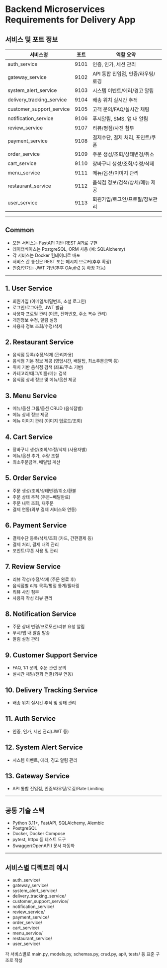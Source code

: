 # Backend Microservices Requirements for Delivery App

## 서비스 및 포트 정보

| 서비스명                  | 포트 | 역할 요약                         |
| ------------------------- | ---- | --------------------------------- |
| auth_service              | 9101 | 인증, 인가, 세션 관리             |
| gateway_service           | 9102 | API 통합 진입점, 인증/라우팅/로깅 |
| system_alert_service      | 9103 | 시스템 이벤트/에러/경고 알림      |
| delivery_tracking_service | 9104 | 배송 위치 실시간 추적             |
| customer_support_service  | 9105 | 고객 문의/FAQ/실시간 채팅         |
| notification_service      | 9106 | 푸시알림, SMS, 앱 내 알림         |
| review_service            | 9107 | 리뷰/평점/사진 첨부               |
| payment_service           | 9108 | 결제수단, 결제 처리, 포인트/쿠폰  |
| order_service             | 9109 | 주문 생성/조회/상태변경/취소      |
| cart_service              | 9110 | 장바구니 생성/조회/수정/삭제      |
| menu_service              | 9111 | 메뉴/옵션/이미지 관리             |
| restaurant_service        | 9112 | 음식점 정보/검색/상세/메뉴 제공   |
| user_service              | 9113 | 회원가입/로그인/프로필/정보관리   |

---

## Common

- 모든 서비스는 FastAPI 기반 REST API로 구현
- 데이터베이스는 PostgreSQL, ORM 사용 (예: SQLAlchemy)
- 각 서비스는 Docker 컨테이너로 배포
- 서비스 간 통신은 REST 또는 메시지 브로커(추후 확장)
- 인증/인가는 JWT 기반(추후 OAuth2 등 확장 가능)

---

## 1. User Service

- 회원가입 (이메일/비밀번호, 소셜 로그인)
- 로그인/로그아웃, JWT 발급
- 사용자 프로필 관리 (이름, 전화번호, 주소 복수 관리)
- 개인정보 수정, 알림 설정
- 사용자 정보 조회/수정/삭제

## 2. Restaurant Service

- 음식점 등록/수정/삭제 (관리자용)
- 음식점 기본 정보 제공 (영업시간, 배달팁, 최소주문금액 등)
- 위치 기반 음식점 검색 (좌표/주소 기반)
- 카테고리/태그/이름/메뉴 검색
- 음식점 상세 정보 및 메뉴/옵션 제공

## 3. Menu Service

- 메뉴/옵션 그룹/옵션 CRUD (음식점별)
- 메뉴 상세 정보 제공
- 메뉴 이미지 관리 (이미지 업로드/조회)

## 4. Cart Service

- 장바구니 생성/조회/수정/삭제 (사용자별)
- 메뉴/옵션 추가, 수량 조절
- 최소주문금액, 배달팁 계산

## 5. Order Service

- 주문 생성/조회/상태변경/취소/환불
- 주문 상태 추적 (주문~배달완료)
- 주문 내역 조회, 재주문
- 결제 연동(외부 결제 서비스와 연동)

## 6. Payment Service

- 결제수단 등록/삭제/조회 (카드, 간편결제 등)
- 결제 처리, 결제 내역 관리
- 포인트/쿠폰 사용 및 관리

## 7. Review Service

- 리뷰 작성/수정/삭제 (주문 완료 후)
- 음식점별 리뷰 목록/평점 통계/필터링
- 리뷰 사진 첨부
- 사용자 작성 리뷰 관리

## 8. Notification Service

- 주문 상태 변경/프로모션/리뷰 요청 알림
- 푸시/앱 내 알림 발송
- 알림 설정 관리

## 9. Customer Support Service

- FAQ, 1:1 문의, 주문 관련 문의
- 실시간 채팅/전화 연결(외부 연동)

## 10. Delivery Tracking Service

- 배송 위치 실시간 추적 및 상태 관리

## 11. Auth Service

- 인증, 인가, 세션 관리(JWT 등)

## 12. System Alert Service

- 시스템 이벤트, 에러, 경고 알림 관리

## 13. Gateway Service

- API 통합 진입점, 인증/라우팅/로깅/Rate Limiting

---

## 공통 기술 스택

- Python 3.11+, FastAPI, SQLAlchemy, Alembic
- PostgreSQL
- Docker, Docker Compose
- pytest, httpx 등 테스트 도구
- Swagger(OpenAPI) 문서 자동화

---

## 서비스별 디렉토리 예시

- auth_service/
- gateway_service/
- system_alert_service/
- delivery_tracking_service/
- customer_support_service/
- notification_service/
- review_service/
- payment_service/
- order_service/
- cart_service/
- menu_service/
- restaurant_service/
- user_service/

각 서비스별로 main.py, models.py, schemas.py, crud.py, api/, tests/ 등 표준 구조로 작성
